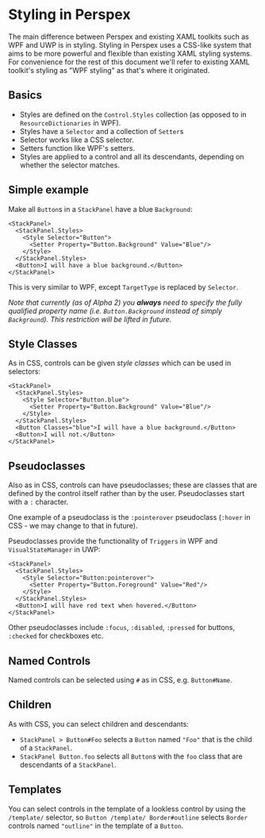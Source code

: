 # Styling in Perspex

The main difference between Perspex and existing XAML toolkits such as WPF and
UWP is in styling. Styling in Perspex uses a CSS-like system that aims to be
more powerful and flexible than existing XAML styling systems. For convenience
for the rest of this document we'll refer to existing XAML toolkit's styling as
"WPF styling" as that's where it originated.

## Basics

- Styles are defined on the `Control.Styles` collection (as opposed to in
`ResourceDictionaries` in WPF).
- Styles have a `Selector` and a collection of `Setter`s
- Selector works like a CSS selector.
- Setters function like WPF's setters.
- Styles are applied to a control and all its descendants, depending on whether
  the selector matches.

## Simple example

Make all `Button`s in a `StackPanel` have a blue `Background`:

    <StackPanel>
      <StackPanel.Styles>
        <Style Selector="Button">
          <Setter Property="Button.Background" Value="Blue"/>
        </Style>
      </StackPanel.Styles>
      <Button>I will have a blue background.</Button>
    </StackPanel>

This is very similar to WPF, except `TargetType` is replaced by `Selector`.

*Note that currently (as of Alpha 2) you **always** need to specify the fully
qualified property name (i.e. `Button.Background` instead of simply
`Background`). This restriction will be lifted in future.*

## Style Classes

As in CSS, controls can be given *style classes* which can be used in selectors:

    <StackPanel>
      <StackPanel.Styles>
        <Style Selector="Button.blue">
          <Setter Property="Button.Background" Value="Blue"/>
        </Style>
      </StackPanel.Styles>
      <Button Classes="blue">I will have a blue background.</Button>
      <Button>I will not.</Button>
    </StackPanel>

## Pseudoclasses

Also as in CSS, controls can have pseudoclasses; these are classes that are
defined by the control itself rather than by the user. Pseudoclasses start
with a `:` character.

One example of a pseudoclass is the `:pointerover`
pseudoclass (`:hover` in CSS - we may change to that in future).

Pseudoclasses provide the functionality of `Triggers` in WPF and
`VisualStateManager` in UWP:

    <StackPanel>
      <StackPanel.Styles>
        <Style Selector="Button:pointerover">
          <Setter Property="Button.Foreground" Value="Red"/>
        </Style>
      </StackPanel.Styles>
      <Button>I will have red text when hovered.</Button>
    </StackPanel>

Other pseudoclasses include `:focus`, `:disabled`, `:pressed` for buttons,
`:checked` for checkboxes etc.

## Named Controls

Named controls can be selected using `#` as in CSS, e.g. `Button#Name`.

## Children

As with CSS, you can select children and descendants:

- `StackPanel > Button#Foo` selects a `Button` named `"Foo"` that is the child
  of a `StackPanel`.
- `StackPanel Button.foo` selects all `Button`s with the `foo` class that are
  descendants of a `StackPanel`.

## Templates

You can select controls in the template of a lookless control by using the
`/template/` selector, so `Button /template/ Border#outline` selects `Border`
controls named `"outline"` in the template of a `Button`.
